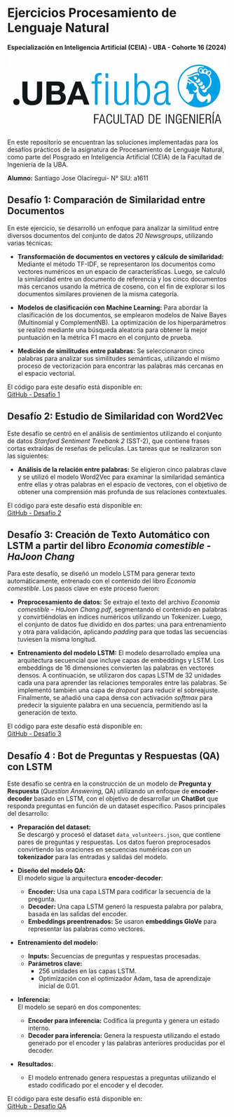 # Ejercicios Procesamiento de Lenguaje Natural
**Especialización en Inteligencia Artificial (CEIA) - UBA - Cohorte 16 (2024)**

[![LogoFIUBA](./logoFIUBA.png)](https://github.com/santiolaciregui/NLP/blob/main/logoFIUBA.png)


En este repositorio se encuentran las soluciones implementadas para los desafíos prácticos de la asignatura de Procesamiento de Lenguaje Natural, como parte del Posgrado en Inteligencia Artificial (CEIA) de la Facultad de Ingeniería de la UBA.

**Alumno:**  Santiago Jose Olaciregui- N° SIU: a1611

## Desafío 1: Comparación de Similaridad entre Documentos
En este ejercicio, se desarrolló un enfoque para analizar la similitud entre diversos documentos del conjunto de datos *20 Newsgroups*, utilizando varias técnicas:

- **Transformación de documentos en vectores y cálculo de similaridad:** Mediante el método TF-IDF, se representaron los documentos como vectores numéricos en un espacio de características. Luego, se calculó la similaridad entre un documento de referencia y los cinco documentos más cercanos usando la métrica de coseno, con el fin de explorar si los documentos similares provienen de la misma categoría.
  
- **Modelos de clasificación con Machine Learning:** Para abordar la clasificación de los documentos, se emplearon modelos de Naive Bayes (Multinomial y ComplementNB). La optimización de los hiperparámetros se realizó mediante una búsqueda aleatoria para obtener la mejor puntuación en la métrica F1 macro en el conjunto de prueba.
  
- **Medición de similitudes entre palabras:** Se seleccionaron cinco palabras para analizar sus similitudes semánticas, utilizando el mismo proceso de vectorización para encontrar las palabras más cercanas en el espacio vectorial.

El código para este desafío está disponible en:  
[GitHub - Desafío 1](https://github.com/santiolaciregui/NLP/blob/main/Desafio%201%20/Desafio_1.ipynb)

## Desafío 2: Estudio de Similaridad con Word2Vec
Este desafío se centró en el análisis de sentimientos utilizando el conjunto de datos *Stanford Sentiment Treebank 2* (SST-2), que contiene frases cortas extraídas de reseñas de películas. Las tareas que se realizaron son las siguientes:

- **Análisis de la relación entre palabras:** Se eligieron cinco palabras clave y se utilizó el modelo Word2Vec para examinar la similaridad semántica entre ellas y otras palabras en el espacio de vectores, con el objetivo de obtener una comprensión más profunda de sus relaciones contextuales.

El código para este desafío está disponible en:  
[GitHub - Desafío 2](https://github.com/santiolaciregui/NLP/blob/main/Desafio%202/TP2_NLP.ipynb)

## Desafío 3: Creación de Texto Automático con LSTM a partir del libro *Economia comestible - HaJoon Chang*
Para este desafío, se diseñó un modelo LSTM para generar texto automáticamente, entrenado con el contenido del libro *Economia comestible*. Los pasos clave en este proceso fueron:

- **Preprocesamiento de datos:** Se extrajo el texto del archivo *Economia comestible - HaJoon Chang.pdf*, segmentando el contenido en palabras y convirtiéndolas en índices numéricos utilizando un Tokenizer. Luego, el conjunto de datos fue dividido en dos partes: una para entrenamiento y otra para validación, aplicando *padding* para que todas las secuencias tuviesen la misma longitud.
  
- **Entrenamiento del modelo LSTM:** El modelo desarrollado emplea una arquitectura secuencial que incluye capas de embeddings y LSTM. Los embeddings de 16 dimensiones convierten las palabras en vectores densos. A continuación, se utilizaron dos capas LSTM de 32 unidades cada una para aprender las relaciones temporales entre las palabras. Se implementó también una capa de *dropout* para reducir el sobreajuste. Finalmente, se añadió una capa densa con activación *softmax* para predecir la siguiente palabra en una secuencia, permitiendo así la generación de texto.

El código para este desafío está disponible en:  
[GitHub - Desafío 3](https://github.com/santiolaciregui/NLP/blob/main/Desafio%203/TP3_NLP.ipynb)


## Desafío 4 : Bot de Preguntas y Respuestas (QA) con LSTM
Este desafío se centra en la construcción de un modelo de **Pregunta y Respuesta** (*Question Answering*, QA) utilizando un enfoque de **encoder-decoder** basado en LSTM, con el objetivo de desarrollar un **ChatBot** que responda preguntas en función de un dataset específico.
Pasos principales del desarrollo:

- **Preparación del dataset:**  
  Se descargó y procesó el dataset `data_volunteers.json`, que contiene pares de preguntas y respuestas. Los datos fueron preprocesados convirtiendo las oraciones en secuencias numéricas con un **tokenizador** para las entradas y salidas del modelo.

- **Diseño del modelo QA:**  
  El modelo sigue la arquitectura **encoder-decoder**:
  - **Encoder:** Usa una capa LSTM para codificar la secuencia de la pregunta.
  - **Decoder:** Una capa LSTM generó la respuesta palabra por palabra, basada en las salidas del encoder.
  - **Embeddings preentrenados:** Se usaron **embeddings GloVe** para representar las palabras como vectores.

- **Entrenamiento del modelo:**  
  - **Inputs:** Secuencias de preguntas y respuestas procesadas.
  - **Parámetros clave:**  
    - 256 unidades en las capas LSTM.
    - Optimización con el optimizador Adam, tasa de aprendizaje inicial de 0.01.

- **Inferencia:**  
  El modelo se separó en dos componentes:
  - **Encoder para inferencia:** Codifica la pregunta y genera un estado interno.
  - **Decoder para inferencia:** Genera la respuesta utilizando el estado generado por el encoder y las palabras anteriores producidas por el decoder.

- **Resultados:**  
  - El modelo entrenado genera respuestas a preguntas utilizando el estado codificado por el encoder y el decoder.

El código para este desafío está disponible en:  
[GitHub - Desafío QA](https://github.com/santiolaciregui/NLP/blob/main/Desafio%204/Desafio_4.ipynb)

